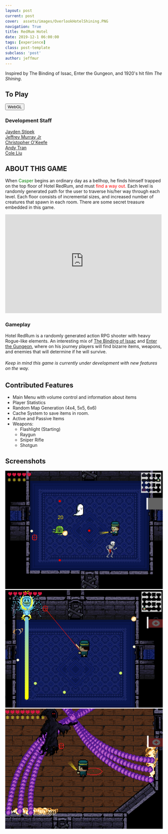 ```yaml
---
layout: post
current: post
cover:  assets/images/OverlookHotelShining.PNG
navigation: True
title: RedЯum Hotel
date: 2019-12-1 06:00:00
tags: [experience]
class: post-template
subclass: 'post'
author: jeffmur
---
```

Inspired by The Binding of Issac, Enter the Gungeon, and 1920's hit film *The Shining*.

## To Play
<button name="button" onclick="https://jeffmur.github.io/RedRumHotel/">WebGL</button>

### Development Staff
[Jayden Stipek](https://www.linkedin.com/in/jayden-stipek-aa5460165/)  
[Jeffrey Murray Jr](https://www.linkedin.com/in/jeffmurjr/)  
[Christopher O'Keefe](https://www.linkedin.com/in/chris-o-keefe-a9bba9b7/)  
[Andy Tran](https://www.linkedin.com/in/andy-tran-8968b0170/)  
[Cole Liu](https://www.linkedin.com/in/colezhichen/)  

## ABOUT THIS GAME
When <font color="green">Casper</font> begins an ordinary day as a bellhop, he finds himself trapped on the top floor of Hotel RedRum, and must <font color="red">find a way out.</font>
Each level is randomly generated path for the user to traverse his/her way through each level. Each floor consists of incremental sizes, and increased number of creatures that spawn in each room. There are some secret treasure embedded in this game. 

<iframe width="500" height="315" src="https://www.youtube-nocookie.com/embed/IxQwqimojLA" frameborder="0" allow="accelerometer; autoplay; encrypted-media; gyroscope; picture-in-picture" allowfullscreen></iframe>

### Gameplay
Hotel RedRum is a randomly generated action RPG shooter with heavy Rogue-like elements. An interesting mix of [The Binding of Issac](https://store.steampowered.com/app/250900/The_Binding_of_Isaac_Rebirth/) and [Enter the Gungeon](https://store.steampowered.com/app/311690/Enter_the_Gungeon/), where on his journey players will find bizarre items, weapons, and enemies that will determine if he will survive. 
###### Keep in mind this game is currently under development with new features on the way.

## Contributed Features
- Main Menu with volume control and information about items
- Player Statistics
- Random Map Generation (4x4, 5x5, 6x6)
- Cache System to save items in room.
- Active and Passive Items
- Weapons:
  - Flashlight (Starting)
  - Raygun
  - Sniper Rifle
  - Shotgun

## Screenshots
![](assets\images\Level.png)
![](assets\images\FirstBoss.png)
![](assets\images\FinalBoss.png)